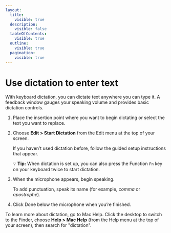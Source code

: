 ```yaml
---
layout:
  title:
    visible: true
  description:
    visible: false
  tableOfContents:
    visible: true
  outline:
    visible: true
  pagination:
    visible: true
---
```


# Use dictation to enter text

With keyboard dictation, you can dictate text anywhere you can type it. A feedback window gauges your speaking volume and provides basic dictation controls.

1. Place the insertion point where you want to begin dictating or select the text you want to replace. 
2.  Choose **Edit > Start Dictation** from the Edit menu at the top of your screen.

    If you haven’t used dictation before, follow the guided setup instructions that appear. &#x20;

    :bulb: **Tip:** When dictation is set up, you can also press the Function `Fn` key on your keyboard twice to start dictation.
3.  When the microphone appears, begin speaking.

    To add punctuation, speak its name (for example, _comma_ or _apostrophe_).
4. Click Done below the microphone when you’re finished.

To learn more about dictation, go to Mac Help. Click the desktop to switch to the Finder, choose **Help > Mac Help** (from the Help menu at the top of your screen), then search for "dictation".
